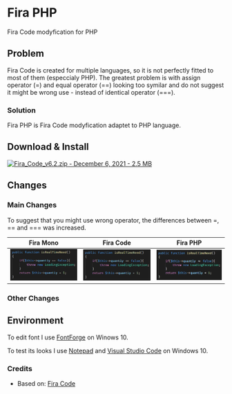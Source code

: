 # Fira PHP
Fira Code modyfication for PHP

## Problem

Fira Code is created for multiple languages, so it is not perfectly fitted to most of them (especcialy PHP). The greatest problem is with assign operator (=) and equal operator (==) looking too symilar and do not suggest it might be wrong use - instead of identical operator (===). 

### Solution

Fira PHP is Fira Code modyfication adaptet to PHP language.

## Download & Install

<a href="https://github.com/tonsky/FiraCode/releases/download/6.2/Fira_Code_v6.2.zip"><img alt="Fira_Code_v6.2.zip - December 6, 2021 - 2.5 MB" src="./extras/download.png" width="520" height="130"></a>

## Changes
### Main Changes
To suggest that you might use wrong operator, the differences between =, == and === was increased.


|Fira Mono|Fira Code|Fira PHP|
|-|-|-|
| <img alt="Fira Mono.png" src="./Fira Mono.png"> | <img alt="Fira Mono.png" src="./Fira Code.png"> | <img alt="Fira Mono.png" src="./Fira PHP.png"> |

### Other Changes


## Environment

To edit font I use [FontForge](https://fontforge.org/) on Winows 10.

To test its looks I use [Notepad](https://www.microsoft.com/en-us/p/windows-notepad/9msmlrh6lzf3) and [Visual Studio Code](https://code.visualstudio.com/) on Windows 10.

### Credits

- Based on: [Fira Code](https://github.com/tonsky/FiraCode)
